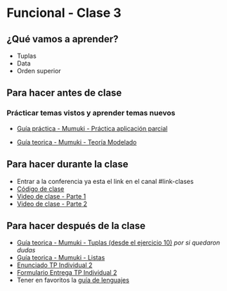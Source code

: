 # Funcional - Clase 3

## ¿Qué vamos a aprender?

* Tuplas
* Data
* Orden superior

## Para hacer antes de clase

### Prácticar temas vistos y aprender temas nuevos

* [Guía práctica - Mumuki - Práctica aplicación parcial](https://mumuki.io/pdep-utn/lessons/693-programacion-funcional-practica-aplicacion-parcial-y-orden-superior)

* [Guía teorica - Mumuki - Teoría Modelado](https://mumuki.io/pdep-utn/lessons/745-programacion-funcional-modelado)

## Para hacer durante la clase

* Entrar a la conferencia ya esta el link en el canal #link-clases
* [Código de clase](https://github.com/pdep-utn/sabados-tarde/blob/master/seguimiento/2020/funcional/practica/clase-4.hs)
* [Video de clase - Parte 1]()
* [Video de clase - Parte 2]()

## Para hacer después de la clase

* [Guía teorica - Mumuki - Tuplas (desde el ejercicio 10)](https://mumuki.io/pdep-utn/exercises/9269-programacion-funcional-alternativas-guardas-y-patrones-tuplas) _por si quedaron dudas_
* [Guía teorica - Mumuki - Listas](https://mumuki.io/pdep-utn/lessons/695-programacion-funcional-listas)
* [Enunciado TP Individual 2]()
* [Formulario Entrega TP Individual 2]()
* Tener en favoritos la [guía de lenguajes](https://docs.google.com/document/d/1oJ-tyQJoBtJh0kFcsV9wSUpgpopjGtoyhJdPUdjFIJQ)
